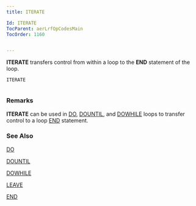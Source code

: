 ```yaml
---
title: ITERATE

Id: ITERATE
TocParent: aerLrfOpCodesMain
TocOrder: 1160


---
```


**ITERATE** transfers control from within a loop to the **END** statement of the loop. 

```
ITERATE 
        
```

### Remarks
**ITERATE** can be used in [DO](DO.html), [DOUNTIL](DOUNTIL.html), and [DOWHILE](DOWHILE.html) loops to transfer control to a loop [END](END.html) statement. 

### See Also
[DO](DO.html)

[DOUNTIL](DOUNTIL.html)

[DOWHILE](DOWHILE.html)

[LEAVE](LEAVE.html)

[END](END.html) 
